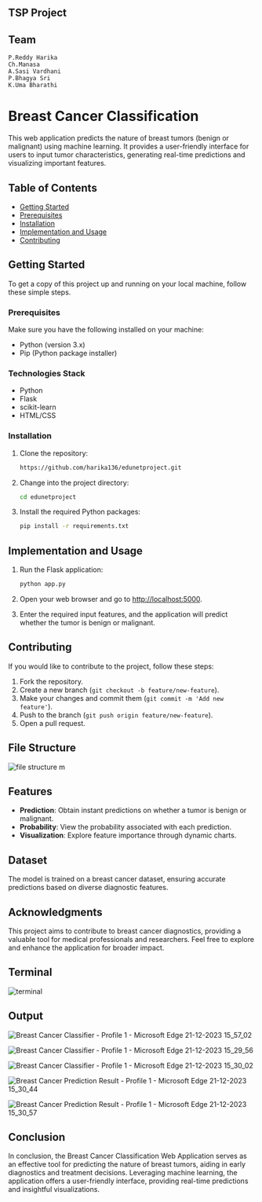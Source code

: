 ## TSP Project

## Team
```
P.Reddy Harika
Ch.Manasa
A.Sasi Vardhani
P.Bhagya Sri
K.Uma Bharathi
```

# Breast Cancer Classification

This web application predicts the nature of breast tumors (benign or malignant) using machine learning. It provides a user-friendly interface for users to input tumor characteristics, generating real-time predictions and visualizing important features.


## Table of Contents

- [Getting Started](#getting-started)
- [Prerequisites](#prerequisites)
- [Installation](#installation)
- [Implementation and Usage](#implementation-and-usage)
- [Contributing](#contributing)

## Getting Started

To get a copy of this project up and running on your local machine, follow these simple steps.

### Prerequisites

Make sure you have the following installed on your machine:

- Python (version 3.x)
- Pip (Python package installer)

### Technologies Stack
- Python
- Flask
- scikit-learn
- HTML/CSS
### Installation

1. Clone the repository:

   ```bash
   https://github.com/harika136/edunetproject.git
   ```

2. Change into the project directory:

   ```bash
   cd edunetproject
   ```

3. Install the required Python packages:

   ```bash
   pip install -r requirements.txt
   ```

## Implementation and Usage

1. Run the Flask application:

   ```bash
   python app.py
   ```

2. Open your web browser and go to [http://localhost:5000](http://localhost:5000).

3. Enter the required input features, and the application will predict whether the tumor is benign or malignant.

## Contributing

If you would like to contribute to the project, follow these steps:

1. Fork the repository.
2. Create a new branch (`git checkout -b feature/new-feature`).
3. Make your changes and commit them (`git commit -m 'Add new feature'`).
4. Push to the branch (`git push origin feature/new-feature`).
5. Open a pull request.

## File Structure

![file structure m](https://github.com/harika136/edunetproject/assets/104025509/1276fa1a-818d-4826-bced-126488046879)


## Features

- **Prediction**: Obtain instant predictions on whether a tumor is benign or malignant.
- **Probability**: View the probability associated with each prediction.
- **Visualization**: Explore feature importance through dynamic charts.

## Dataset

The model is trained on a breast cancer dataset, ensuring accurate predictions based on diverse diagnostic features.

## Acknowledgments

This project aims to contribute to breast cancer diagnostics, providing a valuable tool for medical professionals and researchers. Feel free to explore and enhance the application for broader impact.

## Terminal

![terminal](https://github.com/harika136/edunetproject/assets/104025509/6df964b9-8585-42a5-b906-6d4d07fd6c37)


## Output

![Breast Cancer Classifier - Profile 1 - Microsoft​ Edge 21-12-2023 15_57_02](https://github.com/harika136/edunetproject/assets/104025509/65527fba-98ab-4d53-885c-bae96fdf7c7d)


![Breast Cancer Classifier - Profile 1 - Microsoft​ Edge 21-12-2023 15_29_56](https://github.com/harika136/edunetproject/assets/104025509/2a7e4fd3-b1cf-43e0-bb95-9906d32e45b2)


![Breast Cancer Classifier - Profile 1 - Microsoft​ Edge 21-12-2023 15_30_02](https://github.com/harika136/edunetproject/assets/104025509/0703c3b1-b166-427c-9031-282887812ebf)


![Breast Cancer Prediction Result - Profile 1 - Microsoft​ Edge 21-12-2023 15_30_44](https://github.com/harika136/edunetproject/assets/104025509/b8e32b40-f6a3-44f8-8654-066d89ede5ee)


![Breast Cancer Prediction Result - Profile 1 - Microsoft​ Edge 21-12-2023 15_30_57](https://github.com/harika136/edunetproject/assets/104025509/f9f99a1d-5993-498c-9edf-d19245e19b8c)


## Conclusion

In conclusion, the Breast Cancer Classification Web Application serves as an effective tool for predicting the nature of breast tumors, aiding in early diagnostics and treatment decisions. Leveraging machine learning, the application offers a user-friendly interface, providing real-time predictions and insightful visualizations.
